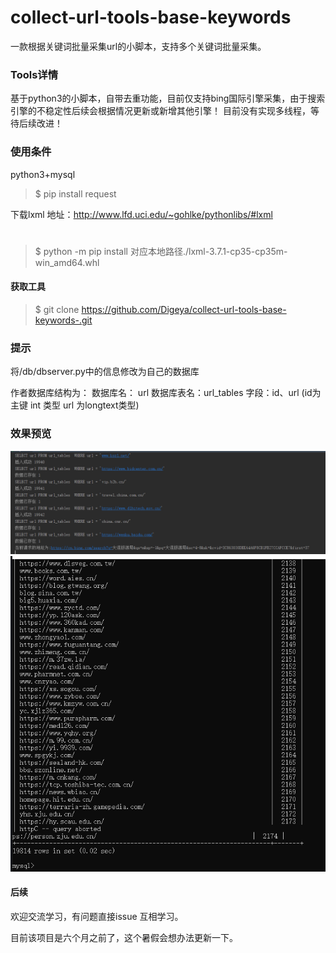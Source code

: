 # collect-url-tools-base-keywords

一款根据关键词批量采集url的小脚本，支持多个关键词批量采集。



### Tools详情
基于python3的小脚本，自带去重功能，目前仅支持bing国际引擎采集，由于搜索引擎的不稳定性后续会根据情况更新或新增其他引擎！
目前没有实现多线程，等待后续改进！

### 使用条件

python3+mysql

> $ pip install request

下载lxml
地址：http://www.lfd.uci.edu/~gohlke/pythonlibs/#lxml

#
> $ python -m pip install 对应本地路径./lxml-3.7.1-cp35-cp35m-win_amd64.whl


#### 获取工具

> $ git clone https://github.com/Digeya/collect-url-tools-base-keywords-.git


### 提示
将/db/dbserver.py中的信息修改为自己的数据库

作者数据库结构为：
  数据库名： url
  数据库表名：url_tables
  字段：id、url
  (id为主键 int 类型 url 为longtext类型)


### 效果预览


![采集](https://github.com/Digeya/collect-url-tools-base-keywords-/blob/main/2.png)
![结果](https://github.com/Digeya/collect-url-tools-base-keywords-/blob/main/1.png)

#### 后续
欢迎交流学习，有问题直接issue
互相学习。

目前该项目是六个月之前了，这个暑假会想办法更新一下。
  
